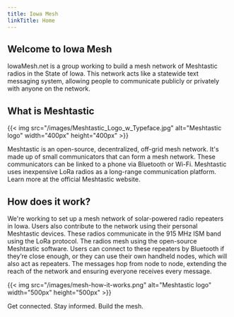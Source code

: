 ```yaml
---
title: Iowa Mesh
linkTitle: Home
---
```


## Welcome to Iowa Mesh

IowaMesh.net is a group working to build a mesh network of Meshtastic radios in the State of Iowa.
This network acts like a statewide text messaging system, allowing people to communicate publicly or privately with anyone on the network.

## What is Meshtastic

{{< img src="/images/Meshtastic_Logo_w_Typeface.jpg" alt="Meshtastic logo" width="400px" height="400px" >}}


Meshtastic is an open-source, decentralized, off-grid mesh network. It's made up of small communicators that can form a mesh network.
These communicators can be linked to a phone via Bluetooth or Wi-Fi.
Meshtastic uses inexpensive LoRa radios as a long-range communication platform.
Learn more at the official Meshtastic website.

## How does it work?

We're working to set up a mesh network of solar-powered radio repeaters in Iowa.
Users also contribute to the network using their personal Meshtastic devices.
These radios communicate in the 915 MHz ISM band using the LoRa protocol.
The radios mesh using the open-source Meshtastic software.
Users can connect to these repeaters by Bluetooth if they’re close enough, or they can use their own handheld nodes, which will also act as repeaters.
The messages hop from node to node, extending the reach of the network and ensuring everyone receives every message.

{{< img src="/images/mesh-how-it-works.png" alt="Meshtastic logo" width="500px" height="500px" >}}

Get connected.
Stay informed.
Build the mesh.
